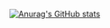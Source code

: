 [![Anurag's GitHub stats](https://github-readme-stats.vercel.app/api?username=UnrealThingTriesCode)](https://github.com/anuraghazra/github-readme-stats)
